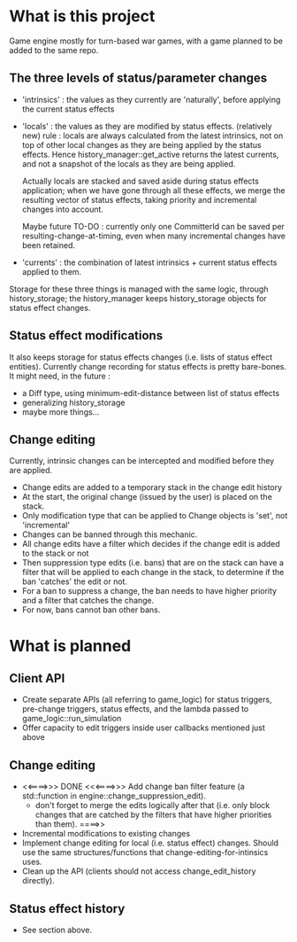 # What is this project

Game engine mostly for turn-based war games, with a game planned to be added to the same repo.

## The three levels of status/parameter changes

- 'intrinsics' : the values as they currently are 'naturally', before applying the current status effects
- 'locals' : the values as they are modified by status effects.
  (relatively new) rule : locals are always calculated from the latest intrinsics, not on top of other local changes as they are being applied by the status effects.
  Hence history_manager::get_active returns the latest currents, and not a snapshot of the locals as they are being applied.

  Actually locals are stacked and saved aside during status effects application;
  when we have gone through all these effects, we merge the resulting vector of status effects, taking priority and incremental changes into account.

  Maybe future TO-DO : currently only one CommitterId can be saved per resulting-change-at-timing, even when many incremental changes have been retained.

- 'currents' : the combination of latest intrinsics + current status effects applied to them.

Storage for these three things is managed with the same logic, through history_storage;
the history_manager keeps history_storage objects for status effect changes.

## Status effect modifications
It also keeps storage for status effects changes (i.e. lists of status effect entities).
Currently change recording for status effects is pretty bare-bones. 
It might need, in the future : 
  - a Diff type, using minimum-edit-distance between list of status effects
  - generalizing history_storage
  - maybe more things...


## Change editing 
Currently, intrinsic changes can be intercepted and modified before they are applied.
- Change edits are added to a temporary stack in the change edit history
- At the start, the original change (issued by the user) is placed on the stack.
- Only modification type that can be applied to Change objects is 'set', not 'incremental' 
- Changes can be banned through this mechanic.
- All change edits have a filter which decides if the change edit is added to the stack or not
- Then suppression type edits (i.e. bans) that are on the stack can have a filter that will be applied to each change in the stack, to determine if the ban 'catches' the edit or not.
- For a ban to suppress a change, the ban needs to have higher priority and a filter that catches the change.
- For now, bans cannot ban other bans.

# What is planned
## Client API
- Create separate APIs (all referring to game_logic) for status triggers, pre-change triggers, status effects, and the lambda passed to game_logic::run_simulation
- Offer capacity to edit triggers inside user callbacks mentioned just above

## Change editing
- <<====>>> DONE <<<====>>> Add change ban filter feature (a std::function in engine::change_suppression_edit).
  - don't forget to merge the edits logically after that (i.e. only block changes that    are catched by the filters that have higher priorities than them). ====>>
- Incremental modifications to existing changes
- Implement change editing for local (i.e. status effect) changes. Should use the same structures/functions that change-editing-for-intinsics uses.
- Clean up the API (clients should not access change_edit_history directly).

## Status effect history
- See section above.

